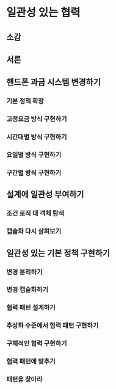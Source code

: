 # 일관성 있는 협력

## 소감

## 서론

## 핸드폰 과금 시스템 변경하기

### 기본 정책 확장

### 고정요금 방식 구현하기

### 시간대별 방식 구현하기

### 요일별 방식 구현하기

### 구간별 방식 구현하기

## 설계에 일관성 부여하기

### 조건 로직 대 객체 탐색

### 캡슐화 다시 살펴보기

## 일관성 있는 기본 정책 구현하기

### 변경 분리하기

### 변경 캡슐화하기

### 협력 패턴 설계하기

### 추상화 수준에서 협력 패턴 구현하기

### 구체적인 협력 구현하기

### 협력 패턴에 맞추기

### 패턴을 찾아라
